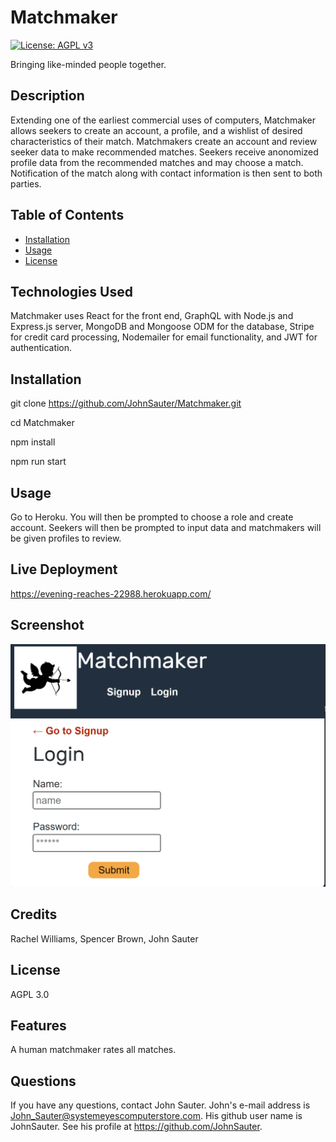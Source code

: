# Matchmaker
[![License: AGPL v3](https://img.shields.io/badge/License-AGPL_v3-blue.svg)](https://www.gnu.org/licenses/agpl-3.0)

Bringing like-minded people together.

## Description

Extending one of the earliest commercial uses of computers, Matchmaker allows seekers to create an account, a profile, and a wishlist of desired characteristics of their match.
Matchmakers create an account and review seeker data to make recommended matches. Seekers receive anonomized profile data from the recommended matches and may choose a match. Notification of the match along with contact information is then sent to both parties.

## Table of Contents

- [Installation](#installation)
- [Usage](#usage)
- [License](#license)

## Technologies Used

Matchmaker uses React for the front end, GraphQL with Node.js and Express.js server, MongoDB and Mongoose ODM for the database, Stripe for credit card processing, Nodemailer for email functionality, and JWT for authentication.

## Installation

git clone https://github.com/JohnSauter/Matchmaker.git

cd Matchmaker

npm install

npm run start

## Usage

Go to Heroku. You will then be prompted to choose a role and create account. Seekers will then be prompted to input data and matchmakers will be given profiles to review.

## Live Deployment

https://evening-reaches-22988.herokuapp.com/

## Screenshot

![screenshot for Matchmaker](./assets/images/screenshot.png)

## Credits

Rachel Williams, Spencer Brown, John Sauter

## License
AGPL 3.0

## Features
A human matchmaker rates all matches.

## Questions

If you have any questions, contact John Sauter.
John's e-mail address is John_Sauter@systemeyescomputerstore.com.
His github user name is JohnSauter.  See his profile at
https://github.com/JohnSauter.


